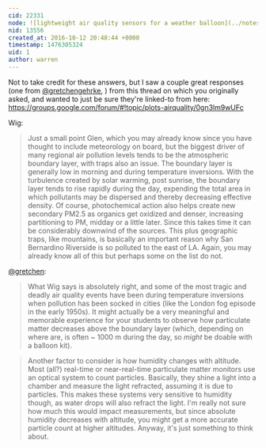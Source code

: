 ```yaml
---
cid: 22331
node: ![lightweight air quality sensors for a weather balloon](../notes/glenc/10-12-2016/lightweight-air-quality-sensors-for-a-weather-balloon)
nid: 13556
created_at: 2016-10-12 20:48:44 +0000
timestamp: 1476305324
uid: 1
author: warren
---
```


Not to take credit for these answers, but I saw a couple great responses (one from [@gretchengehrke](/profile/gretchengehrke), ) from this thread on which you originally asked, and wanted to just be sure they're linked-to from here: https://groups.google.com/forum/#!topic/plots-airquality/0gn3lm9wUFc

Wig:
> Just a small point Glen, which you may already know since you have thought to include meteorology on board, but the biggest driver of many regional air pollution levels tends to be the atmospheric boundary layer, with traps also an issue.  The boundary layer is generally low in morning and during temperature inversions.  With the turbulence created by solar warming, post sunrise, the boundary layer tends to rise rapidly during the day, expending the total area in which pollutants may be dispersed and thereby decreasing effective density.  Of course, photochemical action also helps create new secondary PM2.5 as organics get oxidized and denser, increasing partitioning to PM, midday or a little later.  Since this takes time it can be considerably downwind of the sources.  This plus geographic traps, like mountains, is basically an important reason why San Bernardino Riverside is so polluted to the east of LA.  Again, you may already know all of this but perhaps some on the list do not. 

[@gretchen](/profile/gretchen):
> What Wig says is absolutely right, and some of the most tragic and deadly air quality events have been during temperature inversions when pollution has been socked in cities (like the London fog episode in the early 1950s). It might actually be a very meaningful and memorable experience for your students to observe how particulate matter decreases above the boundary layer (which, depending on where are, is often ~ 1000 m during the day, so *might* be doable with a balloon kit).

> Another factor to consider is how humidity changes with altitude. Most (all?) real-time or near-real-time particulate matter monitors use an optical system to count particles. Basically, they shine a light into a chamber and measure the light refracted, assuming it is due to particles. This makes these systems very sensitive to humidity though, as water drops will also refract the light. I'm really not sure how much this would impact measurements, but since absolute humidity decreases with altitude, you might get a more accurate particle count at higher altitudes. Anyway, it's just something to think about. 